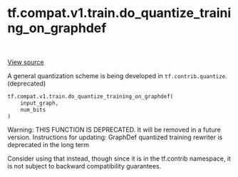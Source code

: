 <div itemscope itemtype="http://developers.google.com/ReferenceObject">
<meta itemprop="name" content="tf.compat.v1.train.do_quantize_training_on_graphdef" />
<meta itemprop="path" content="Stable" />
</div>

# tf.compat.v1.train.do_quantize_training_on_graphdef

<!-- Insert buttons -->

<table class="tfo-notebook-buttons tfo-api" align="left">
</table>

<a target="_blank" href="/code/stable/tensorflow/python/pywrap_tensorflow_internal.py">View source</a>



<!-- Start diff -->
A general quantization scheme is being developed in `tf.contrib.quantize`. (deprecated)

``` python
tf.compat.v1.train.do_quantize_training_on_graphdef(
    input_graph,
    num_bits
)
```



<!-- Placeholder for "Used in" -->

Warning: THIS FUNCTION IS DEPRECATED. It will be removed in a future version.
Instructions for updating:
GraphDef quantized training rewriter is deprecated in the long term

Consider using that instead, though since it is in the tf.contrib namespace,
it is not subject to backward compatibility guarantees.
